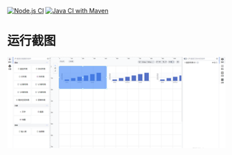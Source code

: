 
[![Node.js CI](https://github.com/Crtrpt/VOPD/actions/workflows/node.js.yml/badge.svg)](https://github.com/Crtrpt/VOPD/actions/workflows/node.js.yml)
[![Java CI with Maven](https://github.com/Crtrpt/VOPD/actions/workflows/maven.yml/badge.svg)](https://github.com/Crtrpt/VOPD/actions/workflows/maven.yml)
# 运行截图
 ![](./doc/img1.png)
